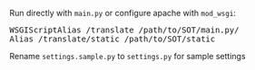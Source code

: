 Run directly with ```main.py```
or
configure apache with ```mod_wsgi```:

<pre>
WSGIScriptAlias /translate /path/to/SOT/main.py/
Alias /translate/static /path/to/SOT/static
</pre>

Rename ```settings.sample.py``` to ```settings.py``` for sample settings